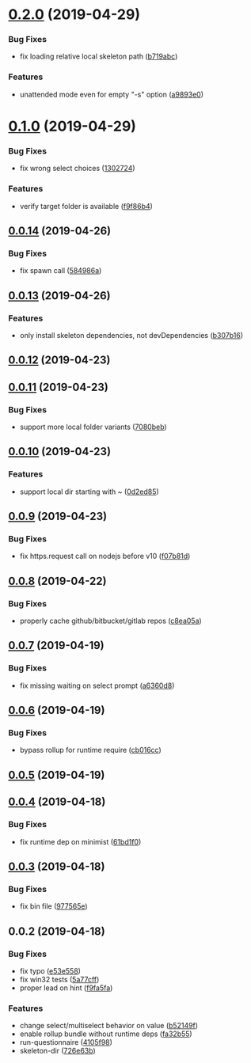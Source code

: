 # [0.2.0](https://github.com/huochunpeng/makes/compare/v0.1.0...v0.2.0) (2019-04-29)


### Bug Fixes

* fix loading relative local skeleton path ([b719abc](https://github.com/huochunpeng/makes/commit/b719abc))


### Features

* unattended mode even for empty "-s" option ([a9893e0](https://github.com/huochunpeng/makes/commit/a9893e0))



# [0.1.0](https://github.com/huochunpeng/makes/compare/v0.0.14...v0.1.0) (2019-04-29)


### Bug Fixes

* fix wrong select choices ([1302724](https://github.com/huochunpeng/makes/commit/1302724))


### Features

* verify target folder is available ([f9f86b4](https://github.com/huochunpeng/makes/commit/f9f86b4))



## [0.0.14](https://github.com/huochunpeng/makes/compare/v0.0.13...v0.0.14) (2019-04-26)


### Bug Fixes

* fix spawn call ([584986a](https://github.com/huochunpeng/makes/commit/584986a))



## [0.0.13](https://github.com/huochunpeng/makes/compare/v0.0.12...v0.0.13) (2019-04-26)


### Features

* only install skeleton dependencies, not devDependencies ([b307b16](https://github.com/huochunpeng/makes/commit/b307b16))



## [0.0.12](https://github.com/huochunpeng/makes/compare/v0.0.11...v0.0.12) (2019-04-23)



## [0.0.11](https://github.com/huochunpeng/makes/compare/v0.0.10...v0.0.11) (2019-04-23)


### Bug Fixes

* support more local folder variants ([7080beb](https://github.com/huochunpeng/makes/commit/7080beb))



## [0.0.10](https://github.com/huochunpeng/makes/compare/v0.0.9...v0.0.10) (2019-04-23)


### Features

* support local dir starting with ~ ([0d2ed85](https://github.com/huochunpeng/makes/commit/0d2ed85))



## [0.0.9](https://github.com/huochunpeng/makes/compare/v0.0.8...v0.0.9) (2019-04-23)


### Bug Fixes

* fix https.request call on nodejs before v10 ([f07b81d](https://github.com/huochunpeng/makes/commit/f07b81d))



## [0.0.8](https://github.com/huochunpeng/makes/compare/v0.0.7...v0.0.8) (2019-04-22)


### Bug Fixes

* properly cache github/bitbucket/gitlab repos ([c8ea05a](https://github.com/huochunpeng/makes/commit/c8ea05a))



## [0.0.7](https://github.com/huochunpeng/makes/compare/v0.0.6...v0.0.7) (2019-04-19)


### Bug Fixes

* fix missing waiting on select prompt ([a6360d8](https://github.com/huochunpeng/makes/commit/a6360d8))



## [0.0.6](https://github.com/huochunpeng/makes/compare/v0.0.5...v0.0.6) (2019-04-19)


### Bug Fixes

* bypass rollup for runtime require ([cb016cc](https://github.com/huochunpeng/makes/commit/cb016cc))



## [0.0.5](https://github.com/huochunpeng/makes/compare/v0.0.4...v0.0.5) (2019-04-19)



## [0.0.4](https://github.com/huochunpeng/makes/compare/v0.0.3...v0.0.4) (2019-04-18)


### Bug Fixes

* fix runtime dep on minimist ([61bd1f0](https://github.com/huochunpeng/makes/commit/61bd1f0))



## [0.0.3](https://github.com/huochunpeng/makes/compare/v0.0.2...v0.0.3) (2019-04-18)


### Bug Fixes

* fix bin file ([977565e](https://github.com/huochunpeng/makes/commit/977565e))



## 0.0.2 (2019-04-18)


### Bug Fixes

* fix typo ([e53e558](https://github.com/huochunpeng/makes/commit/e53e558))
* fix win32 tests ([5a77cff](https://github.com/huochunpeng/makes/commit/5a77cff))
* proper lead on hint ([f9fa5fa](https://github.com/huochunpeng/makes/commit/f9fa5fa))


### Features

* change select/multiselect behavior on value ([b52149f](https://github.com/huochunpeng/makes/commit/b52149f))
* enable rollup bundle without runtime deps ([fa32b55](https://github.com/huochunpeng/makes/commit/fa32b55))
* run-questionnaire ([4105f98](https://github.com/huochunpeng/makes/commit/4105f98))
* skeleton-dir ([726e63b](https://github.com/huochunpeng/makes/commit/726e63b))




